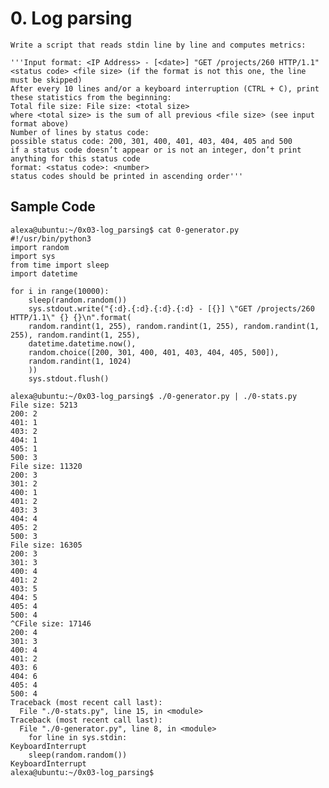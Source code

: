 # 0. Log parsing

	Write a script that reads stdin line by line and computes metrics:

	'''Input format: <IP Address> - [<date>] "GET /projects/260 HTTP/1.1" <status code> <file size> (if the format is not this one, the line must be skipped)
	After every 10 lines and/or a keyboard interruption (CTRL + C), print these statistics from the beginning:
	Total file size: File size: <total size>
	where <total size> is the sum of all previous <file size> (see input format above)
	Number of lines by status code:
	possible status code: 200, 301, 400, 401, 403, 404, 405 and 500
	if a status code doesn’t appear or is not an integer, don’t print anything for this status code
	format: <status code>: <number>
	status codes should be printed in ascending order'''

## Sample Code

	alexa@ubuntu:~/0x03-log_parsing$ cat 0-generator.py
	#!/usr/bin/python3
	import random
	import sys
	from time import sleep
	import datetime

	for i in range(10000):
    	sleep(random.random())
    	sys.stdout.write("{:d}.{:d}.{:d}.{:d} - [{}] \"GET /projects/260 HTTP/1.1\" {} {}\n".format(
        random.randint(1, 255), random.randint(1, 255), random.randint(1, 255), random.randint(1, 255),
        datetime.datetime.now(),
        random.choice([200, 301, 400, 401, 403, 404, 405, 500]),
        random.randint(1, 1024)
    	))
    	sys.stdout.flush()

	alexa@ubuntu:~/0x03-log_parsing$ ./0-generator.py | ./0-stats.py 
	File size: 5213
	200: 2
	401: 1
	403: 2
	404: 1
	405: 1
	500: 3
	File size: 11320
	200: 3
	301: 2
	400: 1
	401: 2
	403: 3
	404: 4
	405: 2
	500: 3
	File size: 16305
	200: 3
	301: 3
	400: 4
	401: 2
	403: 5
	404: 5
	405: 4
	500: 4
	^CFile size: 17146
	200: 4
	301: 3
	400: 4
	401: 2
	403: 6
	404: 6
	405: 4
	500: 4
	Traceback (most recent call last):
	  File "./0-stats.py", line 15, in <module>
	Traceback (most recent call last):
	  File "./0-generator.py", line 8, in <module>
	    for line in sys.stdin:
	KeyboardInterrupt
	    sleep(random.random())
	KeyboardInterrupt	
	alexa@ubuntu:~/0x03-log_parsing$ 
